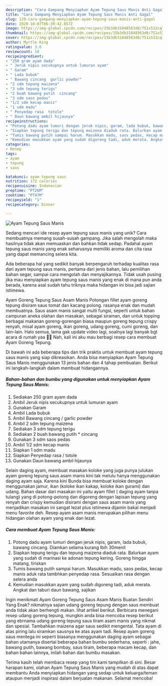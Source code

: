 ```yaml
---
description: "Cara Gampang Menyiapkan Ayam Tepung Saus Manis Anti Gagal"
title: "Cara Gampang Menyiapkan Ayam Tepung Saus Manis Anti Gagal"
slug: 129-cara-gampang-menyiapkan-ayam-tepung-saus-manis-anti-gagal
date: 2020-10-07T06:39:42.857Z
image: https://img-global.cpcdn.com/recipes/15b3db31848563d8/751x532cq70/ayam-tepung-saus-manis-foto-resep-utama.jpg
thumbnail: https://img-global.cpcdn.com/recipes/15b3db31848563d8/751x532cq70/ayam-tepung-saus-manis-foto-resep-utama.jpg
cover: https://img-global.cpcdn.com/recipes/15b3db31848563d8/751x532cq70/ayam-tepung-saus-manis-foto-resep-utama.jpg
author: Myrtle King
ratingvalue: 3.6
reviewcount: 10
recipeingredient:
- "250 gram ayam dada"
- " Jeruk nipis secukupnya untuk lumuran ayam"
- " Garam"
- " Lada bubuk"
- " Bawang cincang  garlic powder"
- "2 sdm tepung maizena"
- "3 sdm tepung terigu"
- "2 buah bawang putih  cincang"
- "3 sdm saos pedas"
- "1/2 sdm kecap manis"
- "1 sdm madu"
- " Penyedap rasa  totole"
- " Daun bawang ambil hijaunya"
recipeinstructions:
- "Potong dadu ayam lumuri dengan jeruk nipis, garam, lada bubuk, bawang cincang. Diamkan selama kurang lbih 30menit"
- "Siapkan tepung terigu dan tepung maizena diaduk rata. Balurkan ayam yang sudah di marinasi ke adonan tepung kering. Goreng hingga matang, tiriskan"
- "Tumis bawang putih sampai harum. Masukkan madu, saos pedas, kecap manis aduk rata tambhkan penyedap rasa. Sesuaikan rasa dengan selera anda"
- "Kemudian masukkan ayam yang sudah digoreng tadi, aduk merata. Angkat dan taburi daun bawang, sajikan"
categories:
- Resep
tags:
- ayam
- tepung
- saus

katakunci: ayam tepung saus 
nutrition: 172 calories
recipecuisine: Indonesian
preptime: "PT26M"
cooktime: "PT47M"
recipeyield: "1"
recipecategory: Dinner

---
```



![Ayam Tepung Saus Manis](https://img-global.cpcdn.com/recipes/15b3db31848563d8/751x532cq70/ayam-tepung-saus-manis-foto-resep-utama.jpg)

Sedang mencari ide resep ayam tepung saus manis yang unik? Cara membuatnya memang susah-susah gampang. Jika salah mengolah maka hasilnya tidak akan memuaskan dan bahkan tidak sedap. Padahal ayam tepung saus manis yang enak seharusnya memiliki aroma dan cita rasa yang dapat memancing selera kita.

Ada beberapa hal yang sedikit banyak berpengaruh terhadap kualitas rasa dari ayam tepung saus manis, pertama dari jenis bahan, lalu pemilihan bahan segar, sampai cara mengolah dan menyajikannya. Tidak usah pusing jika mau menyiapkan ayam tepung saus manis yang enak di mana pun anda berada, karena asal sudah tahu triknya maka hidangan ini bisa jadi sajian istimewa.

Ayam Goreng Tepung Saus Asam Manis Potongan fillet ayam goreng tepung disiram saus tomat dan kacang polong. rasanya enak dan mudah membuatnya. Saus asam manis sangat multi fungsi, seperti untuk bahan campuran aneka olahan dan masakan, sebagai siraman, dan untuk topping berbagai makanan goreng-gorengan biasa maupun goreng tepung crispy renyah, misal ayam goreng, ikan goreng, udang goreng, cumi goreng, dan lain-lain. Halo semua, lama gak update video lagi, soalnya lagi banyak bgt acara di rumah yaa 💛💛 Nah, kali ini aku mau berbagi resep cara membuat Ayam Goreng Tepung.


Di bawah ini ada beberapa tips dan trik praktis untuk membuat ayam tepung saus manis yang siap dikreasikan. Anda bisa menyiapkan Ayam Tepung Saus Manis menggunakan 13 jenis bahan dan 4 tahap pembuatan. Berikut ini langkah-langkah dalam membuat hidangannya.

<!--inarticleads1-->

##### Bahan-bahan dan bumbu yang digunakan untuk menyiapkan Ayam Tepung Saus Manis:

1. Sediakan 250 gram ayam dada
1. Ambil  Jeruk nipis secukupnya untuk lumuran ayam
1. Gunakan  Garam
1. Ambil  Lada bubuk
1. Ambil  Bawang cincang / garlic powder
1. Ambil 2 sdm tepung maizena
1. Sediakan 3 sdm tepung terigu
1. Sediakan 2 buah bawang putih * cincang
1. Gunakan 3 sdm saos pedas
1. Ambil 1/2 sdm kecap manis
1. Siapkan 1 sdm madu
1. Siapkan  Penyedap rasa / totole
1. Gunakan  Daun bawang ambil hijaunya


Selain daging ayam, membuat masakan koloke yang juga punya julukan ayam goreng tepung saus asam manis kini tak melulu hanya menggunakan daging ayam saja. Karena kini Bunda bisa membuat koloke dengan menggunakan jamur, ikan (koloke ikan kakap, koloke ikan gurami) dan udang. Bahan dasar dari masakan ini yaitu ayam fillet ( daging ayam tanpa tulang) yang di potong-potong dan digoreng dengan lapisan tepung yang renyah dan crispy kemudian disirami dengan saus asam manis yang menjadikan masakan ini sangat lezat plus istimewa dijamin bakal menjadi menu favorite deh. Resep ayam asam manis merupakan pilihan menu hidangan olahan ayam yang enak dan lezat. 

<!--inarticleads2-->

##### Cara membuat Ayam Tepung Saus Manis:

1. Potong dadu ayam lumuri dengan jeruk nipis, garam, lada bubuk, bawang cincang. Diamkan selama kurang lbih 30menit
1. Siapkan tepung terigu dan tepung maizena diaduk rata. Balurkan ayam yang sudah di marinasi ke adonan tepung kering. Goreng hingga matang, tiriskan
1. Tumis bawang putih sampai harum. Masukkan madu, saos pedas, kecap manis aduk rata tambhkan penyedap rasa. Sesuaikan rasa dengan selera anda
1. Kemudian masukkan ayam yang sudah digoreng tadi, aduk merata. Angkat dan taburi daun bawang, sajikan


Ingin menikmati Ayam Goreng Tepung Saus Asam Manis Buatan Sendiri Yang Enak? nikmatnya sajian udang goreng tepung dengan saus membuat anda tidak akan berhengti makan. lihat artikel berikut. Berbicara menegani resep udang goreng tepung, mungkin anda bisa mencoba resep berikut yang ebrnama udang goreng tepung saus tiram asam manis yang nikmat dan spesial. Tambahkan maizena agar saus sedikit mengental. Tata ayam di atas piring lalu siramkan sausnya ke atas ayam tadi. Resep ayam goreng saus mentega ini seperti biasanya menggunakan daging ayam sebagai bahan utamanya disertai beberapa bahan bumbu sederhana, seperti : jahe, bawang putih, bawang bombay, saus tiram, beberapa macam kecap, dan bahan bahan lainnya, inilah bahan dan bumbu masakan. 

Terima kasih telah membaca resep yang tim kami tampilkan di sini. Besar harapan kami, olahan Ayam Tepung Saus Manis yang mudah di atas dapat membantu Anda menyiapkan hidangan yang sedap untuk keluarga/teman ataupun menjadi inspirasi dalam berjualan makanan. Selamat mencoba!
